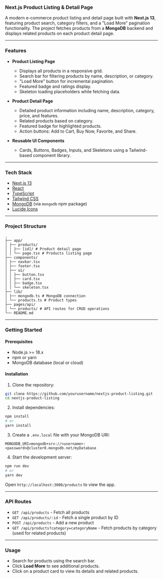 ### **Next.js Product Listing & Detail Page**

A modern e-commerce product listing and detail page built with **Next.js 13**, featuring product search, category filters, and a "Load More" pagination functionality. The project fetches products from a **MongoDB** backend and displays related products on each product detail page.

-----

### **Features**

  - **Product Listing Page**

      - Displays all products in a responsive grid.
      - Search bar for filtering products by name, description, or category.
      - "Load More" button for incremental pagination.
      - Featured badge and ratings display.
      - Skeleton loading placeholders while fetching data.

  - **Product Detail Page**

      - Detailed product information including name, description, category, price, and features.
      - Related products based on category.
      - Featured badge for highlighted products.
      - Action buttons: Add to Cart, Buy Now, Favorite, and Share.

  - **Reusable UI Components**

      - Cards, Buttons, Badges, Inputs, and Skeletons using a Tailwind-based component library.

-----

### **Tech Stack**

  - [Next.js 13](https://nextjs.org/)
  - [React](https://reactjs.org/)
  - [TypeScript](https://www.typescriptlang.org/)
  - [Tailwind CSS](https://tailwindcss.com/)
  - [MongoDB](https://www.mongodb.com/) (via `mongodb` npm package)
  - [Lucide Icons](https://lucide.dev/)

-----

### **Project Structure**

```
.
├── app/
│ ├── products/
│ │ ├── [id]/ # Product detail page
│ │ └── page.tsx # Products listing page
├── components/
│ ├── navbar.tsx
│ ├── footer.tsx
│ ├── ui/
│ │ ├── button.tsx
│ │ ├── card.tsx
│ │ ├── badge.tsx
│ │ └── skeleton.tsx
├── lib/
│ ├── mongodb.ts # MongoDB connection
│ └── products.ts # Product types
├── pages/api/
│ └── products/ # API routes for CRUD operations
└── README.md
```

-----

### **Getting Started**

#### **Prerequisites**

  - Node.js \>= 18.x
  - npm or yarn
  - MongoDB database (local or cloud)

#### **Installation**

1.  Clone the repository:

<!-- end list -->

```bash
git clone https://github.com/yourusername/nextjs-product-listing.git
cd nextjs-product-listing
```

2.  Install dependencies:

<!-- end list -->

```bash
npm install
# or
yarn install
```

3.  Create a `.env.local` file with your MongoDB URI:

<!-- end list -->

```env
MONGODB_URI=mongodb+srv://<username>:<password>@cluster0.mongodb.net/myDatabase
```

4.  Start the development server:

<!-- end list -->

```bash
npm run dev
# or
yarn dev
```

Open `http://localhost:3000/products` to view the app.

-----

### **API Routes**

  - `GET /api/products` - Fetch all products
  - `GET /api/products/:id` - Fetch a single product by ID
  - `POST /api/products` - Add a new product
  - `GET /api/products?category=categoryName` - Fetch products by category (used for related products)

-----

### **Usage**

  - Search for products using the search bar.
  - Click **Load More** to see additional products.
  - Click on a product card to view its details and related products.